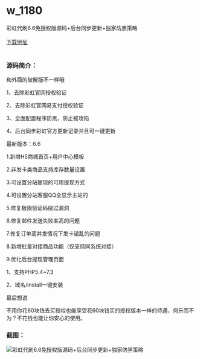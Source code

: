 # w_1180
彩虹代刷6.6免授权版源码+后台同步更新+独家防黑策略
<br/></br>
[下载地址](https://www.uuid2.com/1180.html "下载地址")
<br/></br>
<h3>源码简介：</h3>
<p>和外面的破解版不一样哦<p>
<p>1、去除彩虹官网授权验证<p>
<p>2、去除彩虹官网易支付授权验证<p>
<p>3、全面配置程序防黑，防止被攻陷<p>
<p>4、后台同步彩虹官方更新记录并且可一键更新<p>
<p>最新版本：6.6<p>
<p>1.新增H5商城首页+用户中心模板<p>
<p>2.非发卡类商品支持库存数量设置<p>
<p>3.可设置分站提现的可用提现方式<p>
<p>4.可设置分站客服QQ全显示主站的<p>
<p>5.修复极限验证码绕过漏洞<p>
<p>6.修复邮件发送失败率高的问题<p>
<p>7.修复订单高并发情况下发卡错乱的问题<p>
<p>8.新增批量对接商品功能（仅支持同系统对接）<p>
<p>9.优化后台提现管理页面<p>
<p>1、支持PHP5.4~7.3<p>
<p>2、域名/install一键安装<p>
<p>最后想说<p>
<p>不用你花60块钱去买授权也能享受花60块钱买的授权版本一样的待遇，何乐而不为？不花钱也能让你安心的使用。<p>
<h3>截图：</h3>
<img src="https://www.uuid2.com/wp-content/uploads/img/202107/138d5b4187.png" alt="彩虹代刷6.6免授权版源码+后台同步更新+独家防黑策略">
